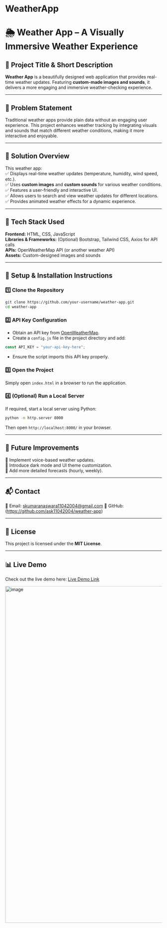 # WeatherApp
# 🌦️ Weather App – A Visually Immersive Weather Experience

## 🔹 Project Title & Short Description  
**Weather App** is a beautifully designed web application that provides real-time weather updates. Featuring **custom-made images and sounds**, it delivers a more engaging and immersive weather-checking experience.  

---

## 🔹 Problem Statement  
Traditional weather apps provide plain data without an engaging user experience. This project enhances weather tracking by integrating visuals and sounds that match different weather conditions, making it more interactive and enjoyable.  

---

## 🔹 Solution Overview  
This weather app:  
✅ Displays real-time weather updates (temperature, humidity, wind speed, etc.).  
✅ Uses **custom images** and **custom sounds** for various weather conditions.  
✅ Features a user-friendly and interactive UI.  
✅ Allows users to search and view weather updates for different locations.  
✅ Provides animated weather effects for a dynamic experience.  

---

## 🔹 Tech Stack Used  
**Frontend:** HTML, CSS, JavaScript  
**Libraries & Frameworks:** (Optional) Bootstrap, Tailwind CSS, Axios for API calls  
**APIs:** OpenWeatherMap API (or another weather API)  
**Assets:** Custom-designed images and sounds  

---

## 🔹 Setup & Installation Instructions  

### 1️⃣ Clone the Repository  
```bash
git clone https://github.com/your-username/weather-app.git
cd weather-app
```

### 2️⃣ API Key Configuration  
- Obtain an API key from [OpenWeatherMap](https://openweathermap.org/).
- Create a `config.js` file in the project directory and add:
```javascript
const API_KEY = "your-api-key-here";
```
- Ensure the script imports this API key properly.

### 3️⃣ Open the Project  
Simply open `index.html` in a browser to run the application.  

### 4️⃣ (Optional) Run a Local Server  
If required, start a local server using Python:  
```bash
python -m http.server 8000
```
Then open `http://localhost:8000/` in your browser.  

---

## 🚀 Future Improvements  
🔹 Implement voice-based weather updates.  
🔹 Introduce dark mode and UI theme customization.  
🔹 Add more detailed forecasts (hourly, weekly).  

---

## 📬 Contact  
📧 Email: skumaranaswara11042004@gmail.com
🔗 GitHub: (https://github.com/ask11042004/weather-app)  

---

## 📜 License  
This project is licensed under the **MIT License**.  

---

## 📊 Live Demo  
Check out the live demo here: [Live Demo Link](https://drive.google.com/file/d/1Vwz8wueXoYpE0Wc2K1qc3gzm12gPigy1/view?usp=drivesdk)  
  
<img width="1079" alt="image" src="https://github.com/user-attachments/assets/af23a107-462b-4b9d-a172-1acdfa68e23e" />
